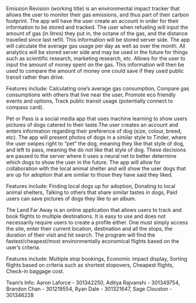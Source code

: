 Emission Revision (working title) is an environmental impact tracker that allows the user to monitor their gas emissions, and thus part of their carbon footprint. The app will have the user create an account in order for their information to be stored and tracked. The user when refueling will input the amount of gas (in litres) they put in, the octane of the gas, and the distance travelled since last refill. This information will be stored server side. The app will calculate the average gas usage per day as well as over the month. All analytics will be stored server side and may be used in the future for things such as scientific research, marketing research, etc. Allows for the user to input the amount of money spent on the gas. This information will then be used to compare the amount of money one could save if they used public transit rather than drive. 

Features include:
Calculating one’s average gas consumption,
Compare gas consumptions with others that live near the user,
Promote eco friendly events and options,
Track public transit usage (potentially connect to compass card).


Pet or Pass is a social media app that uses machine learning to show users pictures of dogs catered to their taste.The user creates an account and enters information regarding their preference of dog (size, colour, breed, etc). The app will present photos of dogs in a similar style to Tinder, where the user swipes right to “pet” the dog, meaning they like that style of dog, and left to pass, meaning the do not like that style of dog. These decisions are passed to the server where it uses a neural net to better determine which dogs to show the user in the future. The app will allow for collaboration with the local animal shelter and will show the user dogs that are up for adoption that are similar to those they have said they liked.

Features include:
Finding local dogs up for adoption,
Donating to local animal shelters,
Talking to others that share similar tastes in dogs,
Paid users can save pictures of dogs they like to an album.


The Land Far Away is an online application that allows users to track and book flights to multiple destinations. It is easy to use and does not necessarily require users to create a profile either. One must simply access the site, enter their current location, destination and all the stops, the duration of their visit and hit search. The program will find the fastest/cheapest/most environmentally economical flights based on the user’s criteria.

Features include:
Multiple stop bookings, 
Economic impact display,
Sorting flights based on criteria such as shortest stopovers,
Cheapest flights,
Check-in baggage cost.


	
Team’s Info:
Aaron Laforce - 301342250,
Aditya Rajvanshi - 301349754,
Brandon Chan - 301219554,
Ryan Dale - 301321647,
Sage Clouston - 301346228
